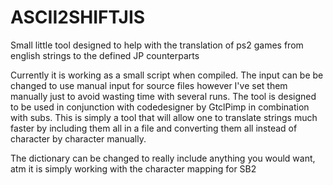 # ASCII2SHIFTJIS
Small little tool designed to help with the translation of ps2 games from english strings to the defined JP counterparts

Currently it is working as a small script when compiled. The input can be be changed to use manual input for source files however I've set them manually just to avoid wasting time with several runs. The tool is designed to be used in conjunction with codedesigner by GtclPimp in combination with subs. This is simply a tool that will allow one to translate strings much faster by including them all in a file and converting them all instead of character by character manually.

The dictionary can be changed to really include anything you would want, atm it is simply working with the character mapping for SB2
